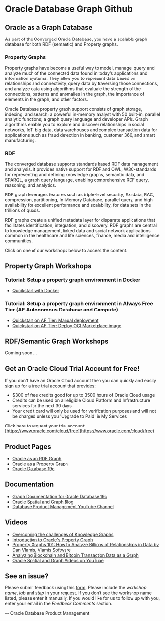 # Oracle Database Graph Github

## Oracle as a Graph Database
As part of the Converged Oracle Database, you have a scalable graph database for both RDF (semantic) and Property graphs. 

### Property Graphs
Property graphs have become a useful way to model, manage, query and analyze much of the connected data found in today’s applications and information systems.  They allow you to represent data based on relationships and connectivity, query data by traversing those connections, and analyze data using algorithms that evaluate the strength of the connections, patterns and anomalies in the graph, the importance of elements in the graph, and other factors.

Oracle Database property graph support consists of graph storage, indexing, and search; a powerful in-memory analyst with 50 built-in, parallel analytic functions; a graph query language and developer APIs. Graph algorithms enable you to explore and discover relationships in social networks, IoT, big data, data warehouses and complex transaction data for applications such as fraud detection in banking, customer 360, and smart manufacturing.

### RDF 
The converged database supports standards based RDF data management and analysis. It provides native support for RDF and OWL, W3C-standards for representing and defining knowledge graphs, semantic data, and SPARQL, a graph query language, enabling comprehensive RDF query, reasoning, and analytics.  

RDF graph leverages features such as triple-level security, Exadata, RAC, compression, partitioning, In-Memory Database, parallel query, and high availability for excellent performance and scalability, for data sets in the trillions of quads.  

RDF graphs create a unified metadata layer for disparate applications that facilitates identification, integration, and discovery.  RDF graphs are central to knowledge management, linked data and social network applications common in the healthcare and life sciences, finance, media and intelligence communities.


Click on one of our workshops below to access the content.

## Property Graph Workshops

### Tutorial: Setup a property graph environment in Docker
- [Qucikstart with Docker](https://oracle.github.io/learning-library/data-management-library/database/graph/quickstart-with-docker/workshops/livelabs/)

### Tutorial: Setup a property graph environment in Always Free Tier (AF Autonomous Database and Compute)
- [Quickstart on AF Tier: Manual deployment](https://oracle.github.io/learning-library/data-management-library/database/graph/graph-server-client/manually-deploy-and-use-on-compute/workshops/freetier/)
- [Quickstart on AF Tier: Deploy OCI Marketplace image](https://oracle.github.io/learning-library/data-management-library/database/graph/graph-server-client/deploy-oci-marketplace-image/workshops/freetier/)

## RDF/Semantic Graph Workshops

Coming soon ...


## Get an Oracle Cloud Trial Account for Free!
If you don't have an Oracle Cloud account then you can quickly and easily sign up for a free trial account that provides:
- $300 of free credits good for up to 3500 hours of Oracle Cloud usage
- Credits can be used on all eligible Cloud Platform and Infrastructure services for the next 30 days
- Your credit card will only be used for verification purposes and will not be charged unless you 'Upgrade to Paid' in My Services

Click here to request your trial account: [https://www.oracle.com/cloud/free](https://www.oracle.com/cloud/free)


## Product Pages
- [Oracle as an RDF Graph](https://www.oracle.com/database/technologies/spatialandgraph/rdf-graph-features.html)
- [Oracle as a Property Graph](https://www.oracle.com/database/technologies/spatialandgraph/property-graph-features.html)
- [Oracle Database 19c](https://www.oracle.com/database/)

## Documentation
- [Graph Documentation for Oracle Database 19c](https://docs.oracle.com/en/database/oracle/oracle-database/19/spatial-and-graph.html)
- [Oracle Spatial and Graph Blog](https://blogs.oracle.com/oraclespatial/)
- [Database Product Management YouTube Channel](https://www.youtube.com/channel/UCr6mzwq_gcdsefQWBI72wIQ)

## Videos
- [Overcoming the challenges of Knowledge Graphs](https://youtu.be/csvEBI0swwo)
- [Introduction to Oracle's Property Graph](https://youtube.com/watch?v=-DYVgYJPbQA&feature=youtu.be)
- [Property Graphs 101: How to Analyze Billions of Relationships in Data by Dan Vlamis, Vlamis Software](https://youtu.be/qaQO-mW6lFs)
- [Analyzing Blockchain and Bitcoin Transaction Data as a Graph](https://youtu.be/w8OEVobyhFE)
- [Oracle Spatial and Graph Videos on YouTube](https://www.youtube.com/channel/UCZqBavfLlCuS0il6zNY696w)


## See an issue?
Please submit feedback using this [form](https://apexapps.oracle.com/pls/apex/f?p=133:1:::::P1_FEEDBACK:1). Please include the *workshop name*, *lab* and *step* in your request.  If you don't see the workshop name listed, please enter it manually. If you would like for us to follow up with you, enter your email in the *Feedback Comments* section.

-- Oracle Database Product Management
